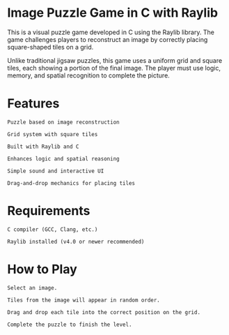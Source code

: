# Image Puzzle Game in C with Raylib

This is a visual puzzle game developed in C using the Raylib library. The game challenges players to reconstruct an image by correctly placing square-shaped tiles on a grid.

Unlike traditional jigsaw puzzles, this game uses a uniform grid and square tiles, each showing a portion of the final image. The player must use logic, memory, and spatial recognition to complete the picture.

# Features

    Puzzle based on image reconstruction

    Grid system with square tiles

    Built with Raylib and C

    Enhances logic and spatial reasoning

    Simple sound and interactive UI

    Drag-and-drop mechanics for placing tiles

# Requirements

    C compiler (GCC, Clang, etc.)

    Raylib installed (v4.0 or newer recommended)

# How to Play

    Select an image.

    Tiles from the image will appear in random order.

    Drag and drop each tile into the correct position on the grid.

    Complete the puzzle to finish the level.
